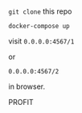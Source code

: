 ###

`git clone` this repo

`docker-compose up`

visit `0.0.0.0:4567/1` 

or

 `0.0.0.0:4567/2`

 in browser.


 PROFIT 